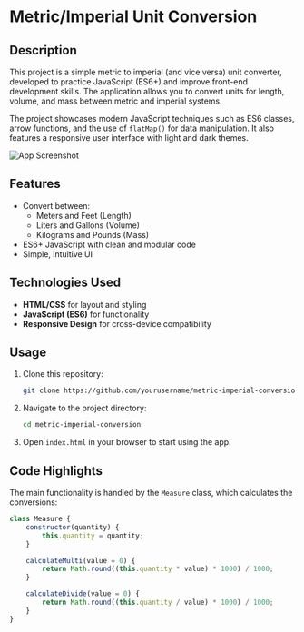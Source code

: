 # Metric/Imperial Unit Conversion

## Description
This project is a simple metric to imperial (and vice versa) unit converter, developed to practice JavaScript (ES6+) and improve front-end development skills. The application allows you to convert units for length, volume, and mass between metric and imperial systems.

The project showcases modern JavaScript techniques such as ES6 classes, arrow functions, and the use of `flatMap()` for data manipulation. It also features a responsive user interface with light and dark themes.

![App Screenshot](https://github.com/user-attachments/assets/fa35d618-0a8d-4b05-918c-ffd01990c020)

## Features
- Convert between:
  - Meters and Feet (Length)
  - Liters and Gallons (Volume)
  - Kilograms and Pounds (Mass)
- ES6+ JavaScript with clean and modular code
- Simple, intuitive UI

## Technologies Used
- **HTML/CSS** for layout and styling
- **JavaScript (ES6)** for functionality
- **Responsive Design** for cross-device compatibility

## Usage
1. Clone this repository:
    ```bash
    git clone https://github.com/yourusername/metric-imperial-conversion.git
    ```
2. Navigate to the project directory:
    ```bash
    cd metric-imperial-conversion
    ```
3. Open `index.html` in your browser to start using the app.

## Code Highlights
The main functionality is handled by the `Measure` class, which calculates the conversions:

```javascript
class Measure {
    constructor(quantity) {
        this.quantity = quantity;
    }

    calculateMulti(value = 0) {
        return Math.round((this.quantity * value) * 1000) / 1000;
    }

    calculateDivide(value = 0) {
        return Math.round((this.quantity / value) * 1000) / 1000;
    }
}
